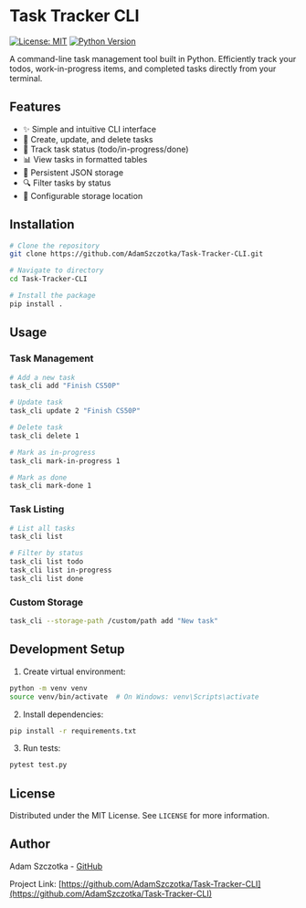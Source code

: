 # Task Tracker CLI
[![License: MIT](https://img.shields.io/badge/License-MIT-yellow.svg)](https://opensource.org/licenses/MIT)
[![Python Version](https://img.shields.io/badge/python-3.6+-blue.svg)](https://www.python.org/downloads/)

A command-line task management tool built in Python. Efficiently track your todos, work-in-progress items, and completed tasks directly from your terminal.

## Features
- ✨ Simple and intuitive CLI interface
- 📝 Create, update, and delete tasks
- 🔄 Track task status (todo/in-progress/done)
- 📊 View tasks in formatted tables
- 💾 Persistent JSON storage
- 🔍 Filter tasks by status
- 📁 Configurable storage location

## Installation

```bash
# Clone the repository
git clone https://github.com/AdamSzczotka/Task-Tracker-CLI.git

# Navigate to directory
cd Task-Tracker-CLI

# Install the package
pip install .
```

## Usage

### Task Management
```bash
# Add a new task
task_cli add "Finish CS50P"

# Update task
task_cli update 2 "Finish CS50P"

# Delete task
task_cli delete 1

# Mark as in-progress
task_cli mark-in-progress 1

# Mark as done
task_cli mark-done 1
```

### Task Listing
```bash
# List all tasks
task_cli list

# Filter by status
task_cli list todo
task_cli list in-progress
task_cli list done
```

### Custom Storage
```bash
task_cli --storage-path /custom/path add "New task"
```

## Development Setup

1. Create virtual environment:
```bash
python -m venv venv
source venv/bin/activate  # On Windows: venv\Scripts\activate
```

2. Install dependencies:
```bash
pip install -r requirements.txt
```

3. Run tests:
```bash
pytest test.py
```

## License

Distributed under the MIT License. See `LICENSE` for more information.

## Author
Adam Szczotka - [GitHub](https://github.com/AdamSzczotka)

Project Link: [https://github.com/AdamSzczotka/Task-Tracker-CLI](https://github.com/AdamSzczotka/Task-Tracker-CLI)
